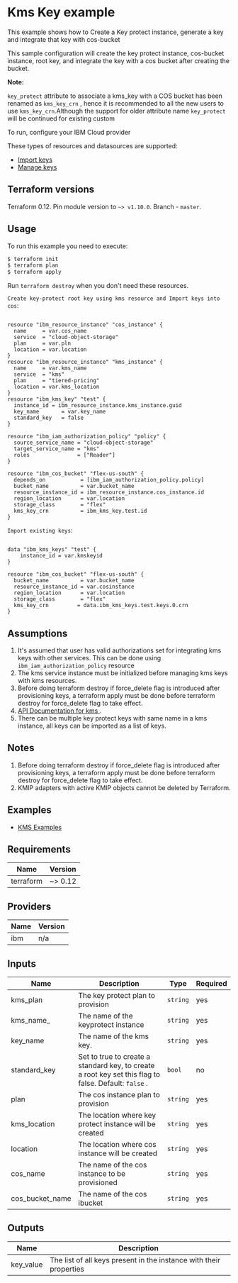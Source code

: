 # Kms Key example

This example shows how to Create a Key protect instance, generate a key and integrate that key with cos-bucket

This sample configuration will create the key protect instance, cos-bucket instance, root key, and integrate the key with a cos bucket after creating the bucket.

  **Note:**
  
 `key_protect` attribute to associate a kms_key with a COS bucket has been renamed as `kms_key_crn` , hence it is recommended to all the new users to use `kms_key_crn`.Although the support for older attribute name `key_protect` will be continued for existing custom

To run, configure your IBM Cloud provider

These types of resources and datasources are supported:

* [ Import keys ](https://cloud.ibm.com/docs/terraform?topic=terraform-kms-data-sources)
* [ Manage keys ](https://cloud.ibm.com/docs/terraform?topic=terraform-kms-resources)

## Terraform versions

Terraform 0.12. Pin module version to `~> v1.10.0`. Branch - `master`.


## Usage

To run this example you need to execute:

```bash
$ terraform init
$ terraform plan
$ terraform apply
```

Run `terraform destroy` when you don't need these resources.

`Create key-protect root key using kms resource and Import keys into cos`:
```hcl

resource "ibm_resource_instance" "cos_instance" {
  name     = var.cos_name
  service  = "cloud-object-storage"
  plan     = var.pln
  location = var.location
}
resource "ibm_resource_instance" "kms_instance" {
  name     = var.kms_name
  service  = "kms"
  plan     = "tiered-pricing"
  location = var.kms_location
}
resource "ibm_kms_key" "test" {
  instance_id = ibm_resource_instance.kms_instance.guid
  key_name       = var.key_name
  standard_key   = false
}

resource "ibm_iam_authorization_policy" "policy" {
  source_service_name = "cloud-object-storage"
  target_service_name = "kms"
  roles               = ["Reader"]
}

resource "ibm_cos_bucket" "flex-us-south" {
  depends_on           = [ibm_iam_authorization_policy.policy]
  bucket_name          = var.bucket_name
  resource_instance_id = ibm_resource_instance.cos_instance.id
  region_location      = var.location
  storage_class        = "flex"
  kms_key_crn          = ibm_kms_key.test.id
}

```

`Import existing keys`:

```hcl

data "ibm_kms_keys" "test" {
    instance_id = var.kmskeyid
}

resource "ibm_cos_bucket" "flex-us-south" {
  bucket_name          = var.bucket_name
  resource_instance_id = var.cosinstance
  region_location      = var.location
  storage_class        = "flex"
  kms_key_crn         = data.ibm_kms_keys.test.keys.0.crn
}

```
## Assumptions

1. It's assumed that user has valid authorizations set for integrating kms keys with other services. This can be done using `ibm_iam_authorization_policy` resource
2. The kms service instance must be initialized before managing kms keys with kms resources. 
3. Before doing terraform destroy if force_delete flag is introduced after provisioning keys, a terraform apply must be done before terraform destroy for force_delete flag to take effect.
4. [ API Documentation for kms ](https://cloud.ibm.com/apidocs/key-protect).
5. There can be multiple key protect keys with same name in a kms instance, all keys can be imported as a list of keys.

## Notes

1. Before doing terraform destroy if force_delete flag is introduced after provisioning keys, a terraform apply must be done before terraform destroy for force_delete flag to take effect.
2. KMIP adapters with active KMIP objects cannot be deleted by Terraform.

## Examples

* [ KMS Examples ](https://github.com/IBM-Cloud/terraform-provider-ibm/tree/master/examples/ibm-kms)



<!-- BEGINNING OF PRE-COMMIT-TERRAFORM DOCS HOOK -->
## Requirements

| Name | Version |
|------|---------|
| terraform | ~> 0.12 |

## Providers

| Name | Version |
|------|---------|
| ibm | n/a |

## Inputs

| Name | Description | Type | Required |
|------|-------------|------|---------|
| kms\_plan | The key protect plan to provision| `string` | yes |
| kms\_name_ | The name of the keyprotect instance| `string` | yes |
| key\_name | The name of the kms key. | `string` | yes |
| standard\_key | Set to true to create a standard key, to create a root key set this flag to false. Default: `false` . | `bool` | no |
| plan | The cos instance plan to provision| `string` | yes |
| kms\_location | The location where key protect instance will be created| `string` | yes |
| location | The location where cos instance will be created| `string` | yes |
| cos\_name | The name of the cos instance to be provisioned| `string` | yes |
| cos\_bucket_name | The name of the cos ibucket| `string` | yes |

## Outputs

| Name | Description |
|------|-------------|
| key\_value | The list of all keys present in the instance with their properties  |

<!-- END OF PRE-COMMIT-TERRAFORM DOCS HOOK -->
